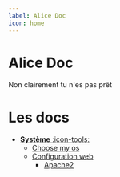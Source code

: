 ```yaml
---
label: Alice Doc
icon: home
---
```

# Alice Doc
Non clairement tu n'es pas prêt

# Les docs
- [**Système** :icon-tools:]()
    - [Choose my os](/Systeme/os)
    - [Configuration web](/Systeme/web.md)
        - [Apache2](/Systeme/web/apache/home)
